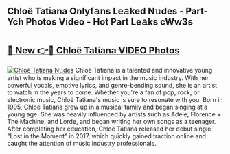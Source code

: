 ## Chloë Tatiana Onlyf𝚊ns Le𝚊ked N𝚞des - Part-Ych Photos Video - Hot Part Le𝚊ks cWw3s

# <h2><a href="http://ac34154.deff.icu/?id=Chlo%c3%ab+Tatiana">🔗 New 👉🔴 Chloë Tatiana VIDEO Photos</a></h2>

[![Chloë Tatiana N𝚞des](https://i.imgur.com/rIISA9y.gif)](http://ac34154.deff.icu/?id=Chlo%c3%ab+Tatiana)
Chloë Tatiana is a talented and innovative young artist who is making a significant impact in the music industry. With her powerful vocals, emotive lyrics, and genre-bending sound, she is an artist to watch in the years to come. Whether you're a fan of pop, rock, or electronic music, Chloë Tatiana's music is sure to resonate with you. Born in 1995, Chloë Tatiana grew up in a musical family and began singing at a young age. She was heavily influenced by artists such as Adele, Florence + The Machine, and Lorde, and began writing her own songs as a teenager. After completing her education, Chloë Tatiana released her debut single "Lost in the Moment" in 2017, which quickly gained traction online and caught the attention of music industry professionals.
